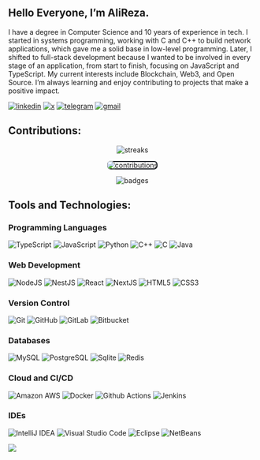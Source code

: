 ## Hello Everyone, I’m AliReza.

I have a degree in Computer Science and 10 years of experience in tech. I started in systems programming, working with C and C++ to build network applications, which gave me a solid base in low-level programming. Later, I shifted to full-stack development because I wanted to be involved in every stage of an application, from start to finish, focusing on JavaScript and TypeScript. My current interests include Blockchain, Web3, and Open Source. I’m always learning and enjoy contributing to projects that make a positive impact.


[![linkedin](https://img.shields.io/badge/LinkedIn-0077B5?style=for-the-badge&logo=linkedin&logoColor=white)](https://www.linkedin.com/in/aseyfpour/)
[![x](https://img.shields.io/badge/X-000000?style=for-the-badge&logo=x&logoColor=white)](https://x.com/aseyfpour)
[![telegram](https://img.shields.io/badge/Telegram-2CA5E0?style=for-the-badge&logo=telegram&logoColor=white)](https://t.me/aseyfpour)
[![gmail](https://img.shields.io/badge/Gmail-D14836?style=for-the-badge&logo=gmail&logoColor=white)](mailto:aseyfpour@mail.com)

## Contributions:

<p align="center">
<img src="https://github-readme-streak-stats.herokuapp.com/?user=aseyfpour&theme=github-dark-blue&hide_border=true&card_width=400&card_height=180&hide_total_contributions=true" alt="streaks" />
</p>
<p align="center">
<img src="http://github-profile-summary-cards.vercel.app/api/cards/profile-details?username=aseyfpour&theme=github_dark" alt="contributions" style="overflow: hidden; border-radius: 7px; box-shadow: inset 0 0 0 2px #0d1117; padding: -1px">
</p>
<p align="center">
<img src="https://github-profile-trophy.vercel.app/?username=aseyfpour&theme=onestar&margin-w=5&no-frame=true" alt="badges"/>
</p>



## Tools and Technologies:

### Programming Languages
![TypeScript](https://img.shields.io/badge/TypeSctipt%20-%232370ED.svg?style=for-the-badge&logo=typescript&logoColor=black)
![JavaScript](https://img.shields.io/badge/JavaScript%20-%23F7DF1E.svg?style=for-the-badge&logo=javascript&logoColor=black)
![Python](https://img.shields.io/badge/Python%20-%2314354C.svg?style=for-the-badge&logo=python&logoColor=white)
![C++](https://img.shields.io/badge/C++%20-%2300599C.svg?style=for-the-badge&logo=c%2B%2B&logoColor=white)
![C](https://img.shields.io/badge/C%20-%232370ED.svg?style=for-the-badge&logo=c&logoColor=white)
![Java](https://img.shields.io/badge/Java%20-%23ED8B00.svg?style=for-the-badge&logo=java&logoColor=white)

### Web Development
![NodeJS](https://img.shields.io/badge/NodeJS%20-%23339933.svg?style=for-the-badge&logo=node.js&logoColor=white)
![NestJS](https://img.shields.io/badge/NestJS%20-%23E0234E.svg?style=for-the-badge&logo=nestjs&logoColor=white)
![React](https://img.shields.io/badge/React%20-%2361DAFB.svg?style=for-the-badge&logo=react&logoColor=black)
![NextJS](https://img.shields.io/badge/NextJS%20-%23000000.svg?style=for-the-badge&logo=next.js&logoColor=white)
![HTML5](https://img.shields.io/badge/HTML5%20-%23E34F26.svg?style=for-the-badge&logo=html5&logoColor=white)
![CSS3](https://img.shields.io/badge/CSS%20-%231572B6.svg?style=for-the-badge&logo=css3&logoColor=white)

### Version Control
![Git](https://img.shields.io/badge/git-%23F05033.svg?style=for-the-badge&logo=git&logoColor=white)
![GitHub](https://img.shields.io/badge/github-%23121011.svg?style=for-the-badge&logo=github&logoColor=white)
![GitLab](https://img.shields.io/badge/GitLab-%23FCA121.svg?style=for-the-badge&logo=gitlab&logoColor=white)
![Bitbucket](https://img.shields.io/badge/Bitbucket-%230047B3.svg?style=for-the-badge&logo=bitbucket&logoColor=white)

### Databases
![MySQL](https://img.shields.io/badge/MySQL-%2300758F.svg?style=for-the-badge&logo=mysql&logoColor=white)
![PostgreSQL](https://img.shields.io/badge/PostgreSQL-%23336791.svg?style=for-the-badge&logo=postgresql&logoColor=white)
![Sqlite](https://img.shields.io/badge/Sqlite-%23003B57.svg?style=for-the-badge&logo=sqlite&logoColor=white)
![Redis](https://img.shields.io/badge/Redis-%23DC382D.svg?style=for-the-badge&logo=redis&logoColor=white)

### Cloud and CI/CD
![Amazon AWS](https://img.shields.io/badge/Amazon%20AWS-%23232F3E.svg?style=for-the-badge&logo=amazon-aws&logoColor=white)
![Docker](https://img.shields.io/badge/Docker-%232496ED.svg?style=for-the-badge&logo=docker&logoColor=white)
![Github Actions](https://img.shields.io/badge/Github%20Actions-%232671E5.svg?style=for-the-badge&logo=github-actions&logoColor=white)
![Jenkins](https://img.shields.io/badge/Jenkins-%23D24939.svg?style=for-the-badge&logo=jenkins&logoColor=white)

### IDEs
![IntelliJ IDEA](https://img.shields.io/badge/IntelliJ%20IDEA-%23000000.svg?style=for-the-badge&logo=intellij-idea&logoColor=white)
![Visual Studio Code](https://img.shields.io/badge/Visual%20Studio%20Code-%23007ACC.svg?style=for-the-badge&logo=visual-studio-code&logoColor=white)
![Eclipse](https://img.shields.io/badge/Eclipse-%232C2255.svg?style=for-the-badge&logo=eclipse&logoColor=white)
![NetBeans](https://img.shields.io/badge/NetBeans-%231B6AC6.svg?style=for-the-badge&logo=apache-netbeans-ide&logoColor=white)



![](https://komarev.com/ghpvc/?username=aseyfpour&color=grey&style=flat-square&abbreviated=true)
